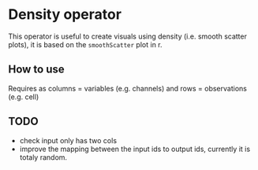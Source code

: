 # Density operator
This operator is useful to create visuals using density (i.e. smooth scatter plots), it is based on the ``smoothScatter`` plot in r.

## How to use
Requires as columns = variables (e.g. channels) and rows = observations (e.g. cell)


## TODO
* check input only has two cols
* improve the mapping between the input ids to output ids, currently it is totaly random.

